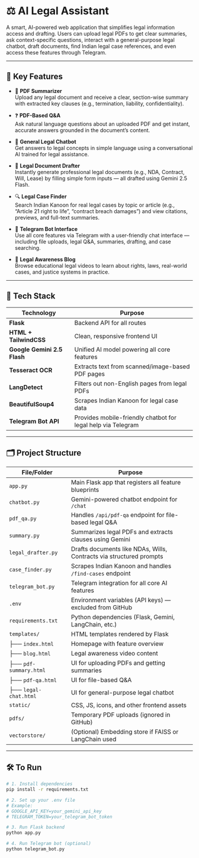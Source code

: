 # ⚖️ AI Legal Assistant

A smart, AI-powered web application that simplifies legal information access and drafting. Users can upload legal PDFs to get clear summaries, ask context-specific questions, interact with a general-purpose legal chatbot, draft documents, find Indian legal case references, and even access these features through Telegram.

---

## 🚀 Key Features

- 📄 **PDF Summarizer**  
  Upload any legal document and receive a clear, section-wise summary with extracted key clauses (e.g., termination, liability, confidentiality).

- ❓ **PDF-Based Q&A**  
  Ask natural language questions about an uploaded PDF and get instant, accurate answers grounded in the document’s content.

- 💬 **General Legal Chatbot**  
  Get answers to legal concepts in simple language using a conversational AI trained for legal assistance.

- 📜 **Legal Document Drafter**  
  Instantly generate professional legal documents (e.g., NDA, Contract, Will, Lease) by filling simple form inputs — all drafted using Gemini 2.5 Flash.

- 🔍 **Legal Case Finder**  
  Search Indian Kanoon for real legal cases by topic or article (e.g., “Article 21 right to life”, “contract breach damages”) and view citations, previews, and full-text summaries.

- 🤖 **Telegram Bot Interface**  
  Use all core features via Telegram with a user-friendly chat interface — including file uploads, legal Q&A, summaries, drafting, and case searching.

- 🎥 **Legal Awareness Blog**  
  Browse educational legal videos to learn about rights, laws, real-world cases, and justice systems in practice.

---

## 🧠 Tech Stack

| Technology              | Purpose                                                         |
|--------------------------|-----------------------------------------------------------------|
| **Flask**               | Backend API for all routes                                      |
| **HTML + TailwindCSS**  | Clean, responsive frontend UI                                   |
| **Google Gemini 2.5 Flash** | Unified AI model powering all core features                   |
| **Tesseract OCR**       | Extracts text from scanned/image-based PDF pages                |
| **LangDetect**          | Filters out non-English pages from legal PDFs                   |
| **BeautifulSoup4**      | Scrapes Indian Kanoon for legal case data                       |
| **Telegram Bot API**    | Provides mobile-friendly chatbot for legal help via Telegram    |

---

## 🗂️ Project Structure

| File/Folder         | Purpose                                                        |
|---------------------|----------------------------------------------------------------|
| `app.py`            | Main Flask app that registers all feature blueprints           |
| `chatbot.py`        | Gemini-powered chatbot endpoint for `/chat`                    |
| `pdf_qa.py`         | Handles `/api/pdf-qa` endpoint for file-based legal Q&A        |
| `summary.py`        | Summarizes legal PDFs and extracts clauses using Gemini        |
| `legal_drafter.py`  | Drafts documents like NDAs, Wills, Contracts via structured prompts |
| `case_finder.py`    | Scrapes Indian Kanoon and handles `/find-cases` endpoint       |
| `telegram_bot.py`   | Telegram integration for all core AI features                  |
| `.env`              | Environment variables (API keys) — excluded from GitHub        |
| `requirements.txt`  | Python dependencies (Flask, Gemini, LangChain, etc.)           |
| `templates/`        | HTML templates rendered by Flask                               |
| ├── `index.html`    | Homepage with feature overview                                 |
| ├── `blog.html`     | Legal awareness video content                                  |
| ├── `pdf-summary.html` | UI for uploading PDFs and getting summaries                  |
| ├── `pdf-qa.html`   | UI for file-based Q&A                                           |
| ├── `legal-chat.html` | UI for general-purpose legal chatbot                          |
| `static/`           | CSS, JS, icons, and other frontend assets                      |
| `pdfs/`             | Temporary PDF uploads (ignored in GitHub)                      |
| `vectorstore/`      | (Optional) Embedding store if FAISS or LangChain used          |

---

## 🛠️ To Run

```bash
# 1. Install dependencies
pip install -r requirements.txt

# 2. Set up your .env file
# Example:
# GOOGLE_API_KEY=your_gemini_api_key
# TELEGRAM_TOKEN=your_telegram_bot_token

# 3. Run Flask backend
python app.py

# 4. Run Telegram bot (optional)
python telegram_bot.py
